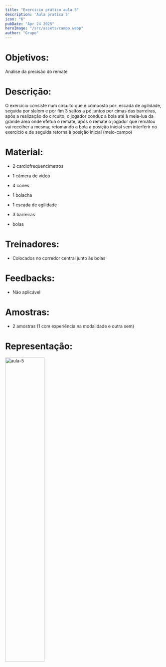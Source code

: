 ```yaml
---
title: "Exercicio prático aula 5"
description: 'Aula pratica 5'
icon: "6"
pubDate: "Apr 24 2025"
heroImage: "/src/assets/campo.webp"
author: "Grupo"
---
```

# Objetivos: 

 Análise da precisão do remate 

 

# Descrição:  

 O exercício consiste num circuito que é composto por: escada de agilidade, seguida por slalom e por fim 3 saltos a pé juntos por cimas das barreiras, após a realização do circuito, o jogador conduz a bola até à meia-lua da grande área onde efetua o remate, após o remate o jogador que rematou vai recolher a mesma, retomando a bola a posição inicial sem interferir no exercício e de seguida retorna à posição inicial (meio-campo) 

 

# Material: 

* 2 cardiofrequencimetros 

* 1 câmera de video 

* 4 cones 

* 1 bolacha 

* 1 escada de agilidade 

* 3 barreiras 

* bolas 

# Treinadores:  

* Colocados no corredor central junto às bolas 

# Feedbacks:  

* Não aplicável  

# Amostras: 

* 2 amostras (1 com experiência na modalidade e outra sem) 

# Representação: 

<div class="relative justify-items-center">
<img src="/assets/aula-5.png" alt="aula-5" width="50%" height="full">
</div>